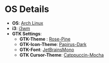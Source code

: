 # OS Details

- **OS**: [Arch Linux](https://archlinux.org/)
- **i3**: [i3wm](https://i3wm.org/docs/userguide.html#_default_keybindings)
- **GTK Settings**:  
  - **GTK-Theme** : [Rose-Pine](https://rosepinetheme.com/)
  - **GTK-Icon-Theme**: [Papirus-Dark](https://github.com/PapirusDevelopmentTeam/papirus-icon-theme)
  - **GTK-Font**: [JetBrainsMono](https://www.jetbrains.com/lp/mono/)
  - **GTK Cursor-Theme**: [Catppuccin-Mocha](https://github.com/catppuccin/cursors)

